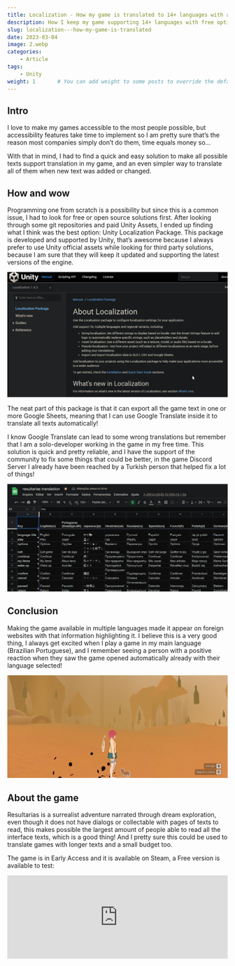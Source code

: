 ```yaml
---
title: Localization - How my game is translated to 14+ languages with almost no cost
description: How I keep my game supporting 14+ languages with free options and Unity official Localization solution.
slug: localization---how-my-game-is-translated
date: 2023-03-04
image: 2.webp
categories:
    - Article
tags:
    - Unity
weight: 1       # You can add weight to some posts to override the default sorting (date descending)
---
```

## Intro
I love to make my games accessible to the most people possible, but accessibility features take time to implement so I am pretty sure that’s the reason most companies simply don’t do them, time equals money so...

With that in mind, I had to find a quick and easy solution to make all possible texts support translation in my game, and an even simpler way to translate all of them when new text was added or changed.


## How and wow
Programming one from scratch is a possibility but since this is a common issue, I had to look for free or open source solutions first. After looking through some git repositories and paid Unity Assets, I ended up finding what I think was the best option: Unity Localization Package. This package is developed and supported by Unity, that’s awesome because I always prefer to use Unity official assets while looking for third party solutions, because I am sure that they will keep it updated and supporting the latest versions of the engine.

![Alt text](1.webp)

The neat part of this package is that it can export all the game text in one or more Google Sheets, meaning that I can use Google Translate inside it to translate all texts automatically!

I know Google Translate can lead to some wrong translations but remember that I am a solo-developer working in the game in my free time. This solution is quick and pretty reliable, and I have the support of the community to fix some things that could be better, in the game Discord Server I already have been reached by a Turkish person that helped fix a lot of things!

![Alt text](2.webp)

## Conclusion

Making the game available in multiple languages made it appear on foreign websites with that information highlighting it. I believe this is a very good thing, I always get excited when I play a game in my main language (Brazilian Portuguese), and I remember seeing a person with a positive reaction when they saw the game opened automatically already with their language selected!

![Alt text](3.webp)

## About the game

Resultarias is a surrealist adventure narrated through dream exploration, even though it does not have dialogs or collectable with pages of texts to read, this makes possible the largest amount of people able to read all the interface texts, which is a good thing! And I pretty sure this could be used to translate games with longer texts and a small budget too.

The game is in Early Access and it is available on Steam, a Free version is available to test:
<iframe src="https://store.steampowered.com/widget/2230030" frameborder="0" width="100%" height="190"><a href="https://store.steampowered.com/app/2230030">resultarias on Steam</a></iframe>
